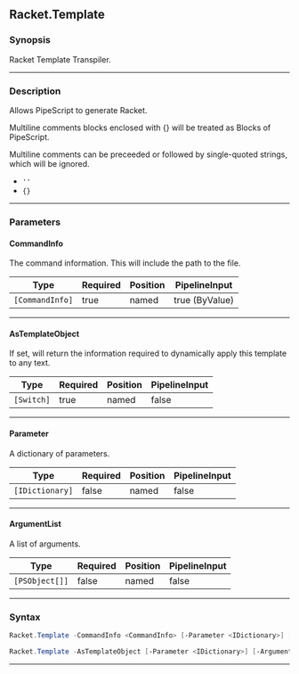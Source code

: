 Racket.Template
---------------
### Synopsis
Racket Template Transpiler.

---
### Description

Allows PipeScript to generate Racket.

Multiline comments blocks enclosed with {} will be treated as Blocks of PipeScript.

Multiline comments can be preceeded or followed by single-quoted strings, which will be ignored.

* ```''```
* ```{}```

---
### Parameters
#### **CommandInfo**

The command information.  This will include the path to the file.






|Type           |Required|Position|PipelineInput |
|---------------|--------|--------|--------------|
|`[CommandInfo]`|true    |named   |true (ByValue)|



---
#### **AsTemplateObject**

If set, will return the information required to dynamically apply this template to any text.






|Type      |Required|Position|PipelineInput|
|----------|--------|--------|-------------|
|`[Switch]`|true    |named   |false        |



---
#### **Parameter**

A dictionary of parameters.






|Type           |Required|Position|PipelineInput|
|---------------|--------|--------|-------------|
|`[IDictionary]`|false   |named   |false        |



---
#### **ArgumentList**

A list of arguments.






|Type          |Required|Position|PipelineInput|
|--------------|--------|--------|-------------|
|`[PSObject[]]`|false   |named   |false        |



---
### Syntax
```PowerShell
Racket.Template -CommandInfo <CommandInfo> [-Parameter <IDictionary>] [-ArgumentList <PSObject[]>] [<CommonParameters>]
```
```PowerShell
Racket.Template -AsTemplateObject [-Parameter <IDictionary>] [-ArgumentList <PSObject[]>] [<CommonParameters>]
```
---

